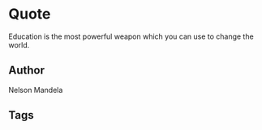 # Quote

Education is the most powerful weapon which you can use to change the world.

## Author

Nelson Mandela

## Tags


